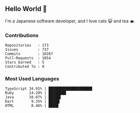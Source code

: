 ## Hello World 👋

I'm a Japanese software developer, and I love cats 😺 and tea 🫖.

### Contributions

    Repositories   : 173
    Issues         : 737
    Commits        : 10267
    Pull-Requests  : 1054
    Stars Earned   : 5
    Contributed To : 0

### Most Used Languages

    TypeScript 34.91% | ████████████████████
    Ruby       14.20% | ████████
    Java       10.07% | █████▌
    Dart        9.35% | █████
    HTML        8.46% | ████▌
